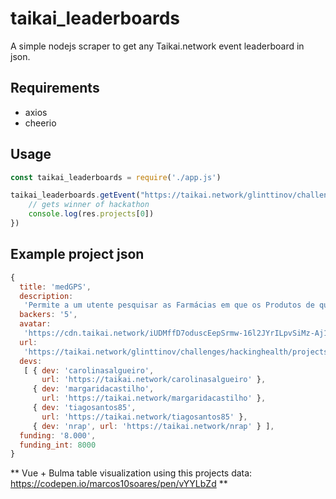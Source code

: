 # taikai_leaderboards
A simple nodejs scraper to get any Taikai.network event leaderboard in json.

## Requirements
- axios
- cheerio

## Usage

```javascript
const taikai_leaderboards = require('./app.js')

taikai_leaderboards.getEvent("https://taikai.network/glinttinov/challenges/hackinghealth/projects").then(res => {
    // gets winner of hackathon
    console.log(res.projects[0])
})
```

## Example project json
```javascript
{ 
  title: 'medGPS',
  description:
   'Permite a um utente pesquisar as Farmácias em que os Produtos de que necessita estão disponíveis',
  backers: '5',
  avatar:
   'https://cdn.taikai.network/iUDMffD7oduscEepSrmw-16l2JYrILpvSiMz-Aj1Oi4/rs:fit:640:0:0/aHR0cHM6Ly9zdG9yYWdlLmdvb2dsZWFwaXMuY29tL3RhaWthaS1zdG9yYWdlL2ltYWdlcy80ODA3ODI5MC1lYzNlLTExZTktYWE1OS02ZDM1MDc3MTMxMWFtZWRHUFNfbWFwYTMuUE5H',
  url:
   'https://taikai.network/glinttinov/challenges/hackinghealth/projects/ck1luphtkmm2f0a44c7rqie8r',
  devs:
   [ { dev: 'carolinasalgueiro',
       url: 'https://taikai.network/carolinasalgueiro' },
     { dev: 'margaridacastilho',
       url: 'https://taikai.network/margaridacastilho' },
     { dev: 'tiagosantos85',
       url: 'https://taikai.network/tiagosantos85' },
     { dev: 'nrap', url: 'https://taikai.network/nrap' } ],
  funding: '8.000',
  funding_int: 8000 
}
```

** Vue + Bulma table visualization using this projects data: https://codepen.io/marcos10soares/pen/vYYLbZd **